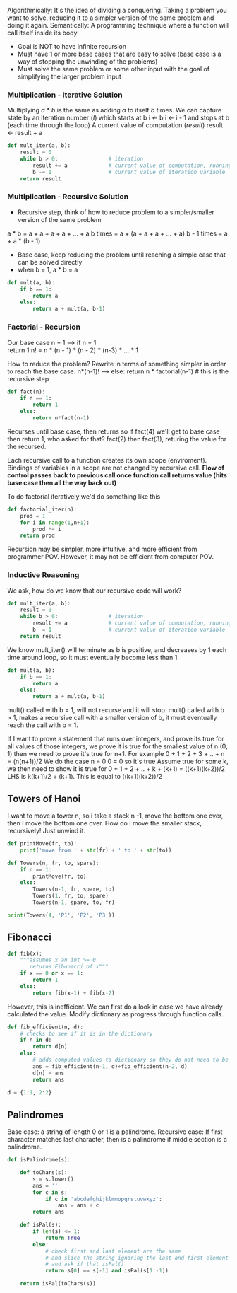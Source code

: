 Algorithmically: It's the idea of dividing a conquering. Taking a problem you want to solve, reducing it to a simpler version of the same problem and doing it again. 
Semantically: A programming technique where a function will call itself inside its body.
- Goal is NOT to have infinite recursion
- Must have 1 or more base cases that are easy to solve (base case is a way of stopping the unwinding of the problems)
- Must solve the same problem or some other input with the goal of simplifying the larger problem input

### Multiplication - Iterative Solution
Multiplying *a* * *b* is the same as adding *a* to itself *b* times.
We can capture state by an iteration number (*I*) which starts at b
	i <- b
	i <- i - 1 and stops at b (each time through the loop)
A current value of computation (*result*)
	result <- result + a
```python
def mult_iter(a, b):
	result = 0
	while b > 0:				# iteration
		result += a				# current value of computation, running sum
		b -= 1					# current value of iteration variable
	return result
```

### Multiplication - Recursive Solution
- Recursive step, think of how to reduce problem to a simpler/smaller version of the same problem

a * b = a + a + a + a + ... + a 
						 b times
		= a + (a + a + a + ... + a)
					b - 1 times
		= a + a * (b - 1)
		
- Base case, keep reducing the problem until reaching a simple case that can be solved directly
- when b = 1, a * b = a

```python
def mult(a, b):
	if b == 1:
		return a
	else:
		return a + mult(a, b-1)
```
			

### Factorial - Recursion
Our base case
n = 1			--> if n = 1:	
						 	return 1
n! = n * (n - 1) * (n - 2) * (n-3) * ... * 1

How to reduce the problem? Rewrite in terms of something simpler in order to reach the base case.
n*(n-1)!		--> else:
						   	  return n * factorial(n-1)
							  # this is the recursive step

```python
def fact(n):
	if n == 1:
		return 1
	else:
		return n*fact(n-1)
```
Recurses until base case, then returns so if fact(4) we'll get to base case then return 1, who asked for that? fact(2) then fact(3), returing the value for the recursed. 

Each recursive call to a function creates its own scope (enviroment).
Bindings of variables in a scope are not changed by recursive call.
**Flow of control passes back to previous call once function call returns value (hits base case then all the way back out)**

To do factorial iteratively we'd do something like this
```python
def factorial_iter(n):
	prod = 1
	for i in range(1,n+1):
		prod *= i
	return prod
```

Recursion may be simpler, more intuitive, and more efficient from programmer POV.
However, it may not be efficient from computer POV.

### Inductive Reasoning
We ask, how do we know that our recursive code will work?
```python
def mult_iter(a, b):
	result = 0
	while b > 0:				# iteration
		result += a				# current value of computation, running sum
		b -= 1					# current value of iteration variable
	return result
```
We know mult_iter() will terminate as b is positive, and decreases by 1 each time around loop, so it must eventually become less than 1.

```python
def mult(a, b):
	if b == 1:
		return a
	else:
		return a + mult(a, b-1)
```
mult() called with b = 1, will not recurse and it will stop.
mult() called with b > 1, makes a recursive call with a smaller version of b, it must eventually reach the call with b = 1.

If I want to prove a statement that runs over integers, and prove its true for all values of those integers, we prove it is true for the smallest value of n (0, 1) then we need to prove it's true for n+1. 
For example
0 + 1 + 2 + 3 + .. + n = (n(n+1))/2
We do the case n = 0 
	0 = 0 so it's true
Assume true for some k, we then need to show it is true for 
0 + 1 + 2 + .. + k + (k+1) = ((k+1)(k+2))/2
LHS is k(k+1)/2 + (k+1). 
This is equal to ((k+1)(k+2))/2

## Towers of Hanoi
I want to move a tower n, so i take a stack n -1, move the bottom one over, then I move the bottom one over. How do I move the smaller stack, recursively! Just unwind it.
```python
def printMove(fr, to):
    print('move from ' + str(fr) + ' to ' + str(to))

def Towers(n, fr, to, spare):
    if n == 1:
        printMove(fr, to)
    else:
        Towers(n-1, fr, spare, to)
        Towers(1, fr, to, spare)
        Towers(n-1, spare, to, fr)

print(Towers(4, 'P1', 'P2', 'P3'))
```

## Fibonacci
```python
def fib(x):
    """assumes x an int >= 0
       returns Fibonacci of x"""
    if x == 0 or x == 1:
        return 1
    else:
        return fib(x-1) + fib(x-2)
```

However, this is inefficient.
We can first do a look in case we have already calculated the value.
Modify dictionary as progress through function calls.
```python
def fib_efficient(n, d):
	# checks to see if it is in the dictionary
    if n in d:
        return d[n]
    else:
		# adds computed values to dictionary so they do not need to be done again
        ans = fib_efficient(n-1, d)+fib_efficient(n-2, d)
        d[n] = ans
        return ans
        
d = {1:1, 2:2}
```


## Palindromes
Base case: a string of length 0 or 1 is a palindrome.
Recursive case:
If first character matches last character, then is a palindrome if middle section is a palindrome.
```python
def isPalindrome(s):

    def toChars(s):
        s = s.lower()
        ans = ''
        for c in s:
            if c in 'abcdefghijklmnopqrstuvwxyz':
                ans = ans + c
        return ans

    def isPal(s):
        if len(s) <= 1:
            return True
        else:
			# check first and last element are the same
			# and slice the string ignoring the last and first element
			# and ask if that isPal()
            return s[0] == s[-1] and isPal(s[1:-1])

    return isPal(toChars(s))
```



